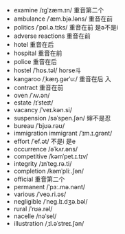 + examine  /ɪɡˈzæm.ɪn/ 重音第二个
+ ambulance /ˈæm.bjə.ləns/ 重音在前
+ politics /ˈpɒl.ə.tɪks/ 重音在前 是ə不是i
+ adverse reactions 重音在前
+ hotel 重音在后
+ hospital 重音在前
+ police 重音在后
+ hostel /ˈhɒs.təl/ horse斗
+ kangaroo  /ˌkæŋ.ɡərˈuː/ 重音在后  入
+ contract 重音在前
+ oven /ˈʌv.ən/
+ estate /ɪˈsteɪt/
+ vacancy  /ˈveɪ.kən.si/
+ suspension /səˈspen.ʃən/ 婶不是忍
+ bureau /ˈbjʊə.rəʊ/
+ immigration immigrant /ˈɪm.ɪ.ɡrənt/
+ effort /ˈef.ət/ 不是i 是e
+ occurrence  /əˈkʌr.əns/
+ competitive /kəmˈpet.ɪ.tɪv/
+ integrity /ɪnˈteɡ.rə.ti/
+ completion  /kəmˈpliː.ʃən/
+ official 重音第二个
+ permanent /ˈpɜː.mə.nənt/
+ various  /ˈveə.ri.əs/
+ negligible  /ˈneɡ.lɪ.dʒə.bəl/
+ rural  /ˈrʊə.rəl/
+ nacelle /nəˈsel/
+ illustration /ˌɪl.əˈstreɪ.ʃən/
